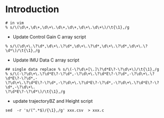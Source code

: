 # Introduction

```SHELL
# in vim
% s/\(\d\+,\d\+,\d\+\.\d\+,\d\+,\d\+\.\d\+\)/\t{\1},/g
```

* Update Control Gain C array script

```SHELL
% s/\(\d\+\.\?\d*,\d\+\.\?\d*,\d\+\.\?\d*,\d\+\.\?\d*,\d\+\.\?\d*\)/\t{\1},/g
```

* Update IMU Data C array script
```SHELL
## single data replace % s/\(-\?\d\+[\.]\?\d*E\?-\?\d\+\)/\t{\1},/g
% s/\(-\?\d\+\.\?\d*E\?-\?\d*,-\?\d\+\.\?\d*E\?-\?\d*,-\?\d\+\.\?\d*E\?-\?\d*,-
\?\d\+\.\?\d*E\?-\?\d*,-\?\d\+\.\?\d*E\?-\?\d*,-\?\d\+\.\?\d*E\?-\?\d*,-\?\d\+\.
\?\d*E\?-\?\d*\)/\t{\1},/g
```

* update trajectoryBZ and Height script
```SHELL
sed  -r 's/(^.*$)/{\1},/g' xxx.csv  > xxx.c
```
